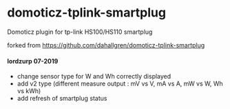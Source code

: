 # domoticz-tplink-smartplug
Domoticz plugin for tp-link HS100/HS110 smartplug

forked from https://github.com/dahallgren/domoticz-tplink-smartplug

#### lordzurp 07-2019
* change sensor type for W and Wh correctly displayed
* add v2 type (different measure output : mV vs V, mA vs A, mW vs W, Wh vs kWh)
* add refresh of smartplug status